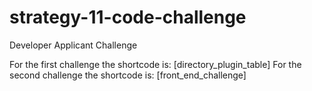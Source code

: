# strategy-11-code-challenge
Developer Applicant Challenge

For the first challenge the shortcode is: [directory_plugin_table]
For the second challenge the shortcode is: [front_end_challenge]
